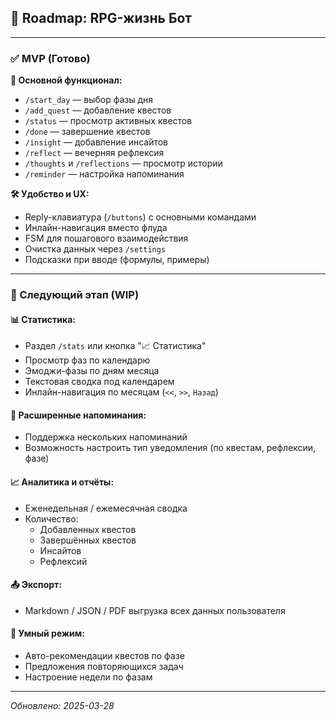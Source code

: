 ## 📌 Roadmap: RPG-жизнь Бот

---

### ✅ MVP (Готово)

**🧠 Основной функционал:**
- `/start_day` — выбор фазы дня
- `/add_quest` — добавление квестов
- `/status` — просмотр активных квестов
- `/done` — завершение квестов
- `/insight` — добавление инсайтов
- `/reflect` — вечерняя рефлексия
- `/thoughts` и `/reflections` — просмотр истории
- `/reminder` — настройка напоминания

**🛠 Удобство и UX:**
- Reply-клавиатура (`/buttons`) с основными командами
- Инлайн-навигация вместо флуда
- FSM для пошагового взаимодействия
- Очистка данных через `/settings`
- Подсказки при вводе (формулы, примеры)

---

### 🧩 Следующий этап (WIP)

#### 📊 Статистика:
- Раздел `/stats` или кнопка "📈 Статистика"
- Просмотр фаз по календарю
- Эмоджи-фазы по дням месяца
- Текстовая сводка под календарем
- Инлайн-навигация по месяцам (`<<`, `>>`, `Назад`)

#### 🔔 Расширенные напоминания:
- Поддержка нескольких напоминаний
- Возможность настроить тип уведомления (по квестам, рефлексии, фазе)

#### 📈 Аналитика и отчёты:
- Еженедельная / ежемесячная сводка
- Количество:
  - Добавленных квестов
  - Завершённых квестов
  - Инсайтов
  - Рефлексий

#### 📤 Экспорт:
- Markdown / JSON / PDF выгрузка всех данных пользователя

#### 🤖 Умный режим:
- Авто-рекомендации квестов по фазе
- Предложения повторяющихся задач
- Настроение недели по фазам

---

_Обновлено: 2025-03-28_
